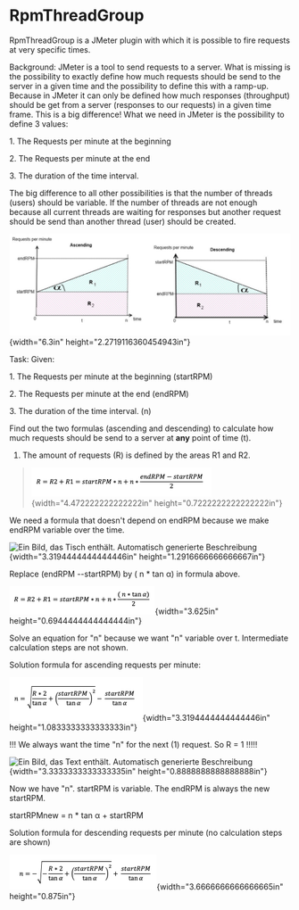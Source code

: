# RpmThreadGroup
RpmThreadGroup is a JMeter plugin with which it is possible to fire requests at very specific times.

Background: JMeter is a tool to send requests to a server. What is
missing is the possibility to exactly define how much requests should be
send to the server in a given time and the possibility to define this
with a ramp-up. Because in JMeter it can only be defined how much
responses (throughput) should be get from a server (responses to our
requests) in a given time frame. This is a big difference! What we need
in JMeter is the possibility to define 3 values:

1\. The Requests per minute at the beginning

2\. The Requests per minute at the end

3\. The duration of the time interval.

The big difference to all other possibilities is that the number of
threads (users) should be variable. If the number of threads are not
enough because all current threads are waiting for responses but another
request should be send than another thread (user) should be created.

![](.//media/image1.png){width="6.3in" height="2.2719116360454943in"}

Task: Given:

1\. The Requests per minute at the beginning (startRPM)

2\. The Requests per minute at the end (endRPM)

3\. The duration of the time interval. (n)

Find out the two formulas (ascending and descending) to calculate how
much requests should be send to a server at **any** point of time (t).

1.  The amount of requests (R) is defined by the areas R1 and R2.

> ![](.//media/image2.png){width="4.472222222222222in"
> height="0.7222222222222222in"}

We need a formula that doesn't depend on endRPM because we make endRPM
variable over the time.

![Ein Bild, das Tisch enthält. Automatisch generierte
Beschreibung](.//media/image3.png){width="3.3194444444444446in"
height="1.2916666666666667in"}

Replace (endRPM --startRPM) by ( n \* tan α) in formula above.

![](.//media/image4.png){width="3.625in" height="0.6944444444444444in"}

Solve an equation for "n" because we want "n" variable over t.
Intermediate calculation steps are not shown.

Solution formula for ascending requests per minute:

![](.//media/image5.png){width="3.3194444444444446in"
height="1.0833333333333333in"}

!!! We always want the time "n" for the next (1) request. So R = 1 !!!!!

![Ein Bild, das Text enthält. Automatisch generierte
Beschreibung](.//media/image6.png){width="3.3333333333333335in"
height="0.8888888888888888in"}

Now we have "n". startRPM is variable. The endRPM is always the new
startRPM.

startRPMnew = n \* tan$\text{\ α}$ + startRPM

Solution formula for descending requests per minute (no calculation
steps are shown)

![](.//media/image7.png){width="3.6666666666666665in" height="0.875in"}
